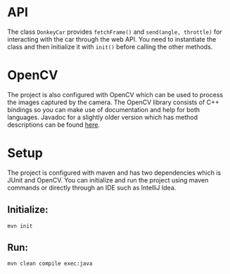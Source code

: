 # API
The class `DonkeyCar` provides `fetchFrame()` and `send(angle, throttle)` for interacting with the car through the web API. You need to instantiate the class and then initialize it with `init()` before calling the other methods.

# OpenCV
The project is also configured with OpenCV which can be used to process the images captured by the camera. The OpenCV library consists of C++ bindings so you can make use of documentation and help for both languages. Javadoc for a slightly older version which has method descriptions can be found [here](https://docs.opencv.org/java/2.4.9/).

# Setup
The project is configured with maven and has two dependencies which is JUnit and OpenCV. You can initialize and run the project using maven commands or directly through an IDE such as IntelliJ Idea.

## Initialize:
```
mvn init
```

## Run:
```
mvn clean compile exec:java
```

